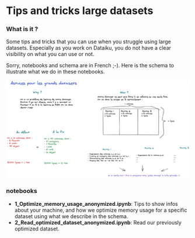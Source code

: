 # Tips and tricks large datasets

### What is it ?

Some tips and tricks that you can use when you struggle using large datasets. Especially as you work on Dataiku, you do not have a clear visibility on what you can use or not.  

Sorry, notebooks and schema are in French ;-).
Here is the schema to illustrate what we do in these notebooks.

![schema](essec_grands_datasets.png)

### notebooks
* **1_Optimize_memory_usage_anonymized.ipynb**: Tips to show infos about your machine, and how we optimize memory usage for a specific dataset using what we describe in the schema.
* **2_Read_optimized_dataset_anonymized.ipynb**: Read our previously optimized dataset.